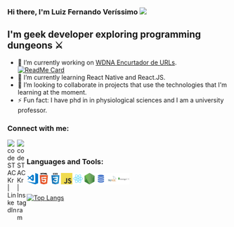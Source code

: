 ### Hi there, I'm Luiz Fernando Veríssimo <img src="https://raw.githubusercontent.com/MartinHeinz/MartinHeinz/master/wave.gif" width="30px"> 

## I'm geek developer exploring programming dungeons ⚔

- 🔭 I’m currently working on [WDNA Encurtador de URLs](https://github.com/luizfverissimo/WDNA-url-shortener).<br/>
[![ReadMe Card](https://github-readme-stats.vercel.app/api/pin/?username=luizfverissimo&repo=WDNA-url-shortener)](https://github.com/luizfverissimo/WDNA-url-shortener)
- 🌱 I’m currently learning React Native and React.JS.
- 👯 I’m looking to collaborate in projects that use the technologies that I'm learning at the moment.
- ⚡ Fun fact: I have phd in in physiological sciences and I am a university professor.

### Connect with me:

[<img align="left" alt="codeSTACKr | LinkedIn" width="22px" src="https://cdn.jsdelivr.net/npm/simple-icons@v3/icons/linkedin.svg" />](https://www.linkedin.com/in/luiz-fernando-veríssimo-485323164)
[<img align="left" alt="codeSTACKr | Instagram" width="22px" src="https://cdn.jsdelivr.net/npm/simple-icons@v3/icons/instagram.svg" />](https://www.instagram.com/luizfv/)
<br />

### Languages and Tools:

<img align="left" alt="Visual Studio Code" width="26px" src="https://raw.githubusercontent.com/github/explore/80688e429a7d4ef2fca1e82350fe8e3517d3494d/topics/visual-studio-code/visual-studio-code.png" />
<img align="left" alt="HTML5" width="26px" src="https://raw.githubusercontent.com/github/explore/80688e429a7d4ef2fca1e82350fe8e3517d3494d/topics/html/html.png" />
<img align="left" alt="CSS3" width="26px" src="https://raw.githubusercontent.com/github/explore/80688e429a7d4ef2fca1e82350fe8e3517d3494d/topics/css/css.png" />
<img align="left" alt="JavaScript" width="26px" src="https://raw.githubusercontent.com/github/explore/80688e429a7d4ef2fca1e82350fe8e3517d3494d/topics/javascript/javascript.png" />
<img align="left" alt="React" width="26px" src="https://raw.githubusercontent.com/github/explore/80688e429a7d4ef2fca1e82350fe8e3517d3494d/topics/react/react.png" />
<img align="left" alt="Node.js" width="26px" src="https://raw.githubusercontent.com/github/explore/80688e429a7d4ef2fca1e82350fe8e3517d3494d/topics/nodejs/nodejs.png" />
<img align="left" alt="SQL" width="26px" src="https://raw.githubusercontent.com/github/explore/80688e429a7d4ef2fca1e82350fe8e3517d3494d/topics/sql/sql.png" />
<img align="left" alt="MySQL" width="26px" src="https://raw.githubusercontent.com/github/explore/80688e429a7d4ef2fca1e82350fe8e3517d3494d/topics/mysql/mysql.png" />
<img align="left" alt="MongoDB" width="26px" src="https://raw.githubusercontent.com/github/explore/80688e429a7d4ef2fca1e82350fe8e3517d3494d/topics/mongodb/mongodb.png" />
<br />
<br />

[![Top Langs](https://github-readme-stats.vercel.app/api/top-langs/?username=luizfverissimo&layout=compact)](https://github.com/anuraghazra/github-readme-stats)
